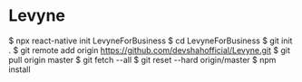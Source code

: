 # Levyne


$ npx react-native init LevyneForBusiness
$ cd LevyneForBusiness
$ git init .
$ git remote add origin https://github.com/devshahofficial/Levyne.git
$ git pull origin master
$ git fetch --all
$ git reset --hard origin/master
$ npm install
